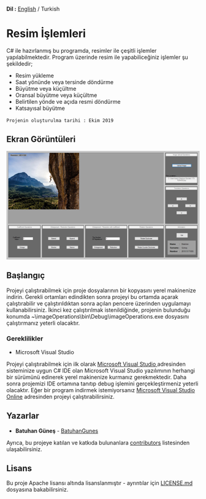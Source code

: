 **Dil :** [English](https://github.com/BatuhanGunes/imageOperations) / Turkish

# Resim İşlemleri

C# ile hazırlanmış bu programda, resimler ile çeşitli işlemler yapılabilmektedir. Program üzerinde resim ile yapabiliceğiniz işlemler şu şekildedir;
- Resim yükleme
- Saat yönünde veya tersinde döndürme
- Büyütme veya küçültme
- Oransal büyütme veya küçültme
- Belirtilen yönde ve açıda resmi döndürme
- Katsayısal büyütme

`
Projenin oluşturulma tarihi : Ekim 2019
`

## Ekran Görüntüleri

<img align="center" src="https://github.com/BatuhanGunes/imageOperations/blob/master/Screenshot.png"> 

## Başlangıç

Projeyi çalıştırabilmek için proje dosyalarının bir kopyasını yerel makinenize indirin. Gerekli ortamları edindikten sonra projeyi bu ortamda açarak çalıştırabilir ve çalıştırıldıktan sonra açılan pencere üzerinden uygulamayı kullanabilirsiniz. İkinci kez çalıştırılmak istenildiğinde, projenin bulunduğu konumda ~\imageOperations\bin\Debug\imageOperations.exe dosyasını çalıştırmanız yeterli olacaktır.

### Gereklilikler

- Microsoft Visual Studio 

Projeyi çalıştırabilmek için ilk olarak [Microsoft Visual Studio ](https://visualstudio.microsoft.com/) adresinden sisteminize uygun C# IDE olan Microsoft Visual Studio yazılımının herhangi bir sürümünü edinerek yerel makinenize kurmanız gerekmektedir. Daha sonra projemizi IDE ortamına tanıtıp debug işlemini gerçekleştirmeniz yeterli olacaktır. Eğer bir program indirmek istemiyorsanız [Microsoft Visual Studio Online](https://visualstudio.microsoft.com/tr/services/visual-studio-online/) adresinden projeyi çalıştırabilirsiniz.

## Yazarlar

* **Batuhan Güneş**  - [BatuhanGunes](https://github.com/BatuhanGunes)

Ayrıca, bu projeye katılan ve katkıda bulunanlara [contributors](https://github.com/BatuhanGunes/imageOperations/graphs/contributors) listesinden ulaşabilirsiniz.

## Lisans

Bu proje Apache lisansı altında lisanslanmıştır - ayrıntılar için [LICENSE.md](https://github.com/BatuhanGunes/imageOperations/blob/master/LICENSE) dosyasına bakabilirsiniz.

